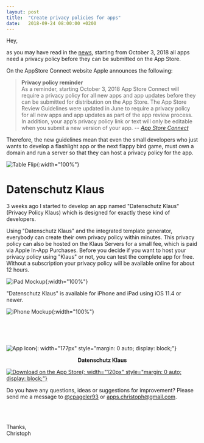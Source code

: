 ```yaml
---
layout: post
title:  "Create privacy policies for apps"
date:   2018-09-24 08:00:00 +0200
---
```


Hey,

as you may have read in the [news][9to4macnews], starting from October 3, 2018 all apps need a privacy policy before they can be submitted on the App Store.

On the AppStore Connect website Apple announces the following:

> **Privacy policy reminder**    
> As a reminder, starting October 3, 2018 App Store Connect will require a privacy policy for all new apps and app updates before they can be submitted for distribution on the App Store. The App Store Review Guidelines were updated in June to require a privacy policy for all new apps and app updates as part of the app review process. In addition, your app’s privacy policy link or text will only be editable when you submit a new version of your app.
> -- <cite>[App Store Connect][appStoreConnect]</cite>

Therefore, the new guidelines mean that even the small developers who just wants to develop a flashlight app or the next flappy bird game, must own a domain and run a server so that they can host a privacy policy for the app.

![Table Flip]({{site.url}}/assets/klaus_post/table_flip.jpg){:width="100%"}

# Datenschutz Klaus

3 weeks ago I started to develop an app named "Datenschutz Klaus" (Privacy Policy Klaus) which is designed for exactly these kind of developers.

Using "Datenschutz Klaus" and the integrated template generator, everybody can create their own privacy policy within minutes. This privacy policy can also be hosted on the Klaus Servers for a small fee, which is paid via Apple In-App Purchases. Before you decide if you want to host your privacy policy using "Klaus" or not, you can test the complete app for free. Without a subscription your privacy policy will be available online for about 12 hours.

![iPad Mockup]({{site.url}}/assets/klaus_post/klaus-ipad-mockup-1.jpg){:width="100%"}

"Datenschutz Klaus" is available for iPhone and iPad using iOS 11.4 or newer.

![iPhone Mockup]({{site.url}}/assets/klaus_post/klaus-iphone-mockup-1.jpg){:width="100%"}

<br>
<br>
<br>

![App Icon]({{site.url}}/assets/klaus_post/KlausAppIcon.png){: width="177px" style="margin: 0 auto; display: block;"}

<p style="text-align:center;">
  <b>Datenschutz Klaus</b>
</p>

[![Download on the App Store]({{site.url}}/assets/klaus_post/DownloadOnTheAppStore.png){: width="120px" style="margin: 0 auto; display: block;"}][itunes]

Do you have any questions, ideas or suggestions for improvement? Please send me a message to [@cpageler93][twitter] or [apps.christoph@gmail.com][mailto].

<br>
<br>

Thanks,    
Christoph

[appStoreConnect]: https://appstoreconnect.apple.com
[9to4macnews]: https://9to5mac.com/2018/08/31/new-app-store-rules-will-require-all-apps-to-have-a-privacy-policy/
[itunes]: https://itunes.apple.com/us/app/datenschutz-klaus/id1436429542
[twitter]: https://twitter.com/cpageler93
[mailto]: mailto:apps.christoph@gmail.com